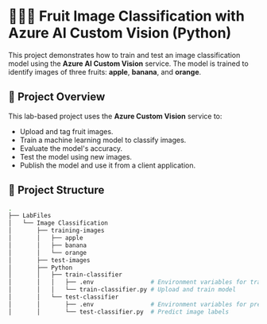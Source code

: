 # 🍎🍌🍊 Fruit Image Classification with Azure AI Custom Vision (Python)

This project demonstrates how to train and test an image classification model using the **Azure AI Custom Vision** service. The model is trained to identify images of three fruits: **apple**, **banana**, and **orange**.

## 🚀 Project Overview

This lab-based project uses the **Azure Custom Vision** service to:

- Upload and tag fruit images.
- Train a machine learning model to classify images.
- Evaluate the model's accuracy.
- Test the model using new images.
- Publish the model and use it from a client application.

## 📂 Project Structure

```bash
.
├── LabFiles
│   └── Image Classification
│       ├── training-images
│       │   ├── apple
│       │   ├── banana
│       │   └── orange
│       ├── test-images
│       ├── Python
│       │   ├── train-classifier
│       │   │   ├── .env                # Environment variables for training
│       │   │   └── train-classifier.py # Upload and train model
│       │   └── test-classifier
│       │       ├── .env                # Environment variables for prediction
│       │       └── test-classifier.py  # Predict image labels
```
